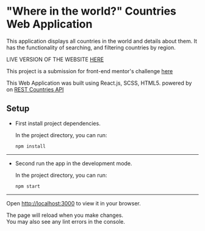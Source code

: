 # "Where in the world?" Countries Web Application

This application displays all countries in the world and details about them. It has the functionality of searching, and filtering countries by region.

LIVE VERSION OF THE WEBSITE [HERE](https://whereintheworld-fem.netlify.app)

This project is a submission for front-end mentor's challenge [here](https://www.frontendmentor.io/challenges/rest-countries-api-with-color-theme-switcher-5cacc469fec04111f7b848ca)

This Web Application was built using React.js, SCSS, HTML5. powered by on [REST Countries API](https://restcountries.com/)

## Setup

- First install project dependencies.

  In the project directory, you can run:

  `npm install`

---

- Second run the app in the development mode.

  In the project directory, you can run:

  `npm start`

---

Open [http://localhost:3000](http://localhost:3000) to view it in your browser.

The page will reload when you make changes.\
You may also see any lint errors in the console.
